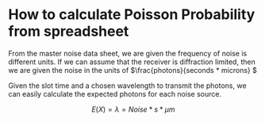 # How to calculate Poisson Probability from spreadsheet

From the master noise data sheet, we are given the frequency of noise is different units. If we can assume that the receiver is diffraction limited, then we are given the noise in the units of $\frac{photons}{seconds  * microns} $

Given the slot time and a chosen wavelength to transmit the photons, we can easily calculate the expected photons for each noise source.

$$ E(X) = \lambda = Noise * s * \mu m $$
